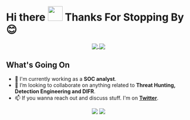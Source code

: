 # Hi there <img src="https://media.giphy.com/media/hvRJCLFzcasrR4ia7z/giphy.gif" width="40px"> Thanks For Stopping By 😊

<p align="center">
<a href="https://github.com/Moofeng/Moofeng">
  <img align="center" src="https://github-readme-stats.vercel.app/api?username=Moofeng&include_all_commits=true&custom_title=Moofeng's+GitHub+Stats&hide=contribs&show_icons=true&line_height=32&count_private=true&title_color=ffffff&text_color=c9cacc&icon_color=53B1A8&bg_color=1a1a1a"/>
</a>

<a href="https://github.com/Moofeng/Moofeng">
  <img align="center" src="https://github-readme-stats.vercel.app/api/top-langs/?username=Moofeng&hide_title=false&langs_count=3&layout=default&hide_border=false&bg_color=1a1a1a&text_color=c9cacc&title_color=ffffff"/>
</a>
</p>

## What's Going On

- 🔭 I'm currently working as a **SOC analyst**.
- 👯 I’m looking to collaborate on anything related to **Threat Hunting, Detection Engineering and DIFR**.
- 📫 If you wanna reach out and discuss stuff. I'm on [**Twitter**](https://twitter.com/M0ofeng).

<p align="center">
    <a href="https://twitter.com/M0ofeng"><img src="https://img.shields.io/twitter/follow/M0ofeng?style=for-the-badge&logo=twitter&logoColor=ffffff&labelColor=1a1a1a&color=53B1A8"></a>
    <a href="https://github.com/Moofeng"><img src="https://img.shields.io/github/followers/Moofeng?style=for-the-badge&logo=github&logoColor=ffffff&labelColor=1a1a1a&color=53B1A8"></a>
</p>

